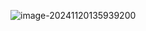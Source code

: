 ![image-20241120135939200](C:\Users\Administrator\AppData\Roaming\Typora\typora-user-images\image-20241120135939200.png)